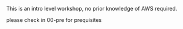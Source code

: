 
This is an intro level workshop, no prior knowledge of AWS required.

please check in 00-pre for prequisites
